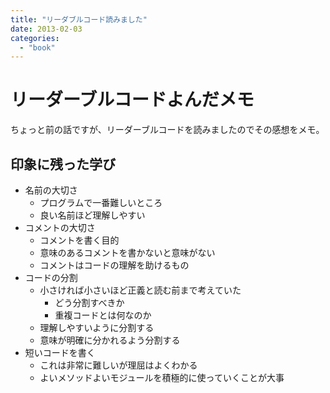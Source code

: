 ```yaml
---
title: "リーダブルコード読みました"
date: 2013-02-03
categories:
  - "book"
---
```

# リーダーブルコードよんだメモ

ちょっと前の話ですが、リーダーブルコードを読みましたのでその感想をメモ。

## 印象に残った学び

- 名前の大切さ
  - プログラムで一番難しいところ
  - 良い名前ほど理解しやすい
- コメントの大切さ
  - コメントを書く目的
  - 意味のあるコメントを書かないと意味がない
  - コメントはコードの理解を助けるもの
- コードの分割
  - 小さければ小さいほど正義と読む前まで考えていた
    - どう分割すべきか
    - 重複コードとは何なのか
  - 理解しやすいように分割する
  - 意味が明確に分かれるよう分割する
- 短いコードを書く
  - これは非常に難しいが理屈はよくわかる
  - よいメソッドよいモジュールを積極的に使っていくことが大事
